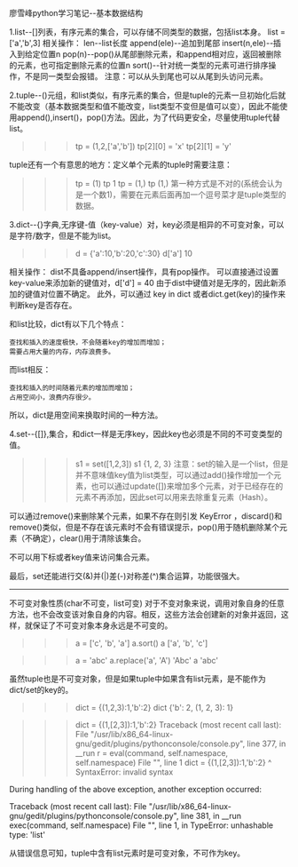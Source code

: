 廖雪峰python学习笔记--基本数据结构

1.list--[]列表，有序元素的集合，可以存储不同类型的数据，包括list本身。
list = ['a','b',3]
相关操作：
len--list长度
append(ele)--追加到尾部
insert(n,ele)--插入到给定位置n
pop(n)--pop()从尾部删除元素，和append相对应，返回被删除的元素，也可指定删除元素的位置n
sort()--针对统一类型的元素可进行排序操作，不是同一类型会报错。
注意：可以从头到尾也可以从尾到头访问元素。

2.tuple--()元组，和list类似，有序元素的集合，但是tuple的元素一旦初始化后就不能改变（基本数据类型和值不能改变，list类型不变但是值可以变），因此不能使用append(),insert()，pop()方法。因此，为了代码更安全，尽量使用tuple代替list。

>>> tp = (1,2,['a','b'])
>>> tp[2][0] = 'x'
>>> tp[2][1] = 'y'

tuple还有一个有意思的地方：定义单个元素的tuple时需要注意：
>>> tp = (1)
>>> tp
1
>>> tp = (1,)
>>> tp
(1,)
第一种方式是不对的(系统会认为是一个数1)，需要在元素后面再加一个逗号菜才是tuple类型的数据。

3.dict--{}字典,无序键-值（key-value）对，key必须是相异的不可变对象，可以是字符/数字，但是不能为list。
>>> d = {'a':10,'b':20,'c':30}
>>> d['a']
10

相关操作：
dist不具备append/insert操作，具有pop操作。
可以直接通过设置key-value来添加新的键值对，d['d'] = 40
由于dist中键值对是无序的，因此新添加的键值对位置不确定。
此外，可以通过 key in dict 或者dict.get(key)的操作来判断key是否存在。

和list比较，dict有以下几个特点：

    查找和插入的速度极快，不会随着key的增加而增加；
    需要占用大量的内存，内存浪费多。

而list相反：

    查找和插入的时间随着元素的增加而增加；
    占用空间小，浪费内存很少。

所以，dict是用空间来换取时间的一种方法。

4.set--{[]},集合，和dict一样是无序key，因此key也必须是不同的不可变类型的值。
>>> s1 = set([1,2,3])
>>> s1
{1, 2, 3}
注意：set的输入是一个list，但是并不意味值key值为list类型，可以通过add()操作增加一个元素，也可以通过update([])来增加多个元素，对于已经存在的元素不再添加，因此set可以用来去除重复元素（Hash）。

可以通过remove()来删除某个元素，如果不存在则引发 KeyError ，discard()和remove()类似，但是不存在该元素时不会有错误提示，pop()用于随机删除某个元素（不确定），clear()用于清除该集合。

不可以用下标或者key值来访问集合元素。

最后，set还能进行交(&)并(|)差(-)对称差(^)集合运算，功能很强大。


------------------------------------------------------------------
不可变对象性质(char不可变，list可变)
对于不变对象来说，调用对象自身的任意方法，也不会改变该对象自身的内容。相反，这些方法会创建新的对象并返回，这样，就保证了不可变对象本身永远是不可变的。
>>> a = ['c', 'b', 'a']
>>> a.sort()
>>> a
['a', 'b', 'c']

>>> a = 'abc'
>>> a.replace('a', 'A')
'Abc'
>>> a
'abc'

虽然tuple也是不可变对象，但是如果tuple中如果含有list元素，是不能作为dict/set的key的。
>>> dict = {(1,2,3):1,'b':2}
>>> dict
{'b': 2, (1, 2, 3): 1}


>>> dict = {(1,[2,3]):1,'b':2}
Traceback (most recent call last):
  File "/usr/lib/x86_64-linux-gnu/gedit/plugins/pythonconsole/console.py", line 377, in __run
    r = eval(command, self.namespace, self.namespace)
  File "<string>", line 1
    dict = {(1,[2,3]):1,'b':2}
         ^
SyntaxError: invalid syntax

During handling of the above exception, another exception occurred:

Traceback (most recent call last):
  File "/usr/lib/x86_64-linux-gnu/gedit/plugins/pythonconsole/console.py", line 381, in __run
    exec(command, self.namespace)
  File "<string>", line 1, in <module>
TypeError: unhashable type: 'list'

从错误信息可知，tuple中含有list元素时是可变对象，不可作为key。


